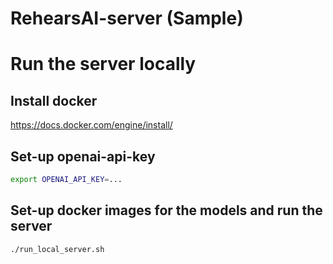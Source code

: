 # RehearsAI-server (Sample)

# Run the server locally

## Install docker
https://docs.docker.com/engine/install/

## Set-up openai-api-key
```bash
export OPENAI_API_KEY=...
```

## Set-up docker images for the models and run the server
```bash
./run_local_server.sh
```